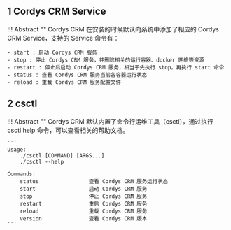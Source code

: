 ## 1 Cordys CRM Service

!!! Abstract ""
    Cordys CRM 在安装的时候默认向系统中添加了相应的 Cordys CRM Service，支持的 Service 命令有：

    - start : 启动 Cordys CRM 服务
    - stop : 停止 Cordys CRM 服务，并删除相关的运行容器、docker 网络等资源
    - restart : 停止后启动 Cordys CRM 服务，相当于先执行 stop，再执行 start 命令
    - status : 查看 Cordys CRM 服务当前各容器运行状态
    - reload : 重载 Cordys CRM 服务配置文件

## 2 csctl

!!! Abstract ""
    Cordys CRM 默认内置了命令行运维工具（csctl），通过执行 csctl help 命令，可以查看相关的帮助文档。

    ```
    Usage: 
        ./csctl [COMMAND] [ARGS...]
        ./csctl --help
    
    Commands:
        status                查看 Cordys CRM 服务运行状态
        start                 启动 Cordys CRM 服务
        stop                  停止 Cordys CRM 服务
        restart               重启 Cordys CRM 服务
        reload                重载 Cordys CRM 服务
        version               查看 Cordys CRM 版本
    ```